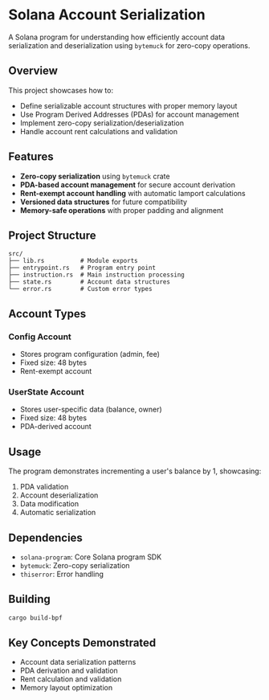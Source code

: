 # Solana Account Serialization

A Solana program  for understanding how   efficiently  account data serialization and deserialization using `bytemuck` for zero-copy operations.

## Overview

This project showcases how to:
- Define serializable account structures with proper memory layout
- Use Program Derived Addresses (PDAs) for account management
- Implement zero-copy serialization/deserialization
- Handle account rent calculations and validation

## Features

- **Zero-copy serialization** using `bytemuck` crate
- **PDA-based account management** for secure account derivation
- **Rent-exempt account handling** with automatic lamport calculations
- **Versioned data structures** for future compatibility
- **Memory-safe operations** with proper padding and alignment

## Project Structure

```
src/
├── lib.rs          # Module exports
├── entrypoint.rs   # Program entry point
├── instruction.rs  # Main instruction processing
├── state.rs        # Account data structures
└── error.rs        # Custom error types
```

## Account Types

### Config Account
- Stores program configuration (admin, fee)
- Fixed size: 48 bytes
- Rent-exempt account

### UserState Account
- Stores user-specific data (balance, owner)
- Fixed size: 48 bytes
- PDA-derived account

## Usage

The program demonstrates incrementing a user's balance by 1, showcasing:
1. PDA validation
2. Account deserialization
3. Data modification
4. Automatic serialization

## Dependencies

- `solana-program`: Core Solana program SDK
- `bytemuck`: Zero-copy serialization
- `thiserror`: Error handling

## Building

```bash
cargo build-bpf
```

## Key Concepts Demonstrated

- Account data serialization patterns
- PDA derivation and validation
- Rent calculation and validation
- Memory layout optimization
